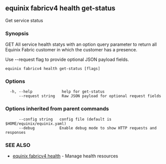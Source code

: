 ## equinix fabricv4 health get-status

Get service status

### Synopsis

GET All service health statys with an option query parameter to return all Equinix Fabric customer in which the customer has a presence.

Use --request flag to provide optional JSON payload fields.

```
equinix fabricv4 health get-status [flags]
```

### Options

```
  -h, --help             help for get-status
      --request string   Raw JSON payload for optional request fields
```

### Options inherited from parent commands

```
      --config string   config file (default is $HOME/equinix/equinix.yaml)
      --debug           Enable debug mode to show HTTP requests and responses
```

### SEE ALSO

* [equinix fabricv4 health](equinix_fabricv4_health.md)	 - Manage health resources

